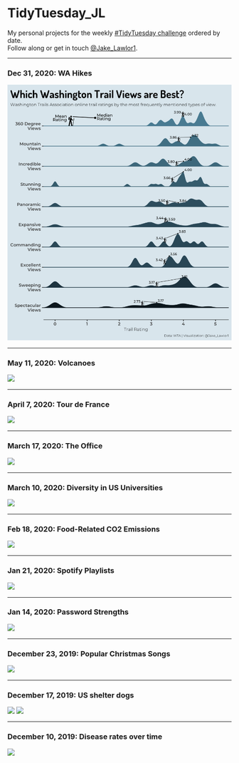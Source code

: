 # TidyTuesday_JL

My personal projects for the weekly [#TidyTuesday challenge](https://github.com/rfordatascience/tidytuesday) ordered by date.   
Follow along or get in touch [@Jake_Lawlor1](http://www.twitter.com/jake_lawlor1).

***
### Dec 31, 2020: WA Hikes
<img src="https://github.com/jakelawlor/TidyTuesday_JL/blob/master/output/Dec.20_WashingtonHikes/hikes4.png"  />

***
### May 11, 2020: Volcanoes
<img src="https://github.com/jakelawlor/TidyTuesday_JL/blob/master/output/May11.20.Volcano/ROFmap3.png"  />

***
### April 7, 2020: Tour de France
<img src="https://github.com/jakelawlor/TidyTuesday_JL/blob/master/output/April7.20.tourdefrance/tdf.png"  />

***
### March 17, 2020: The Office
<img src="https://github.com/jakelawlor/TidyTuesday_JL/blob/master/output/Mar17.20.Office/officeplot2.png"  />


***
### March 10, 2020: Diversity in US Universities
<img src="https://github.com/jakelawlor/TidyTuesday_JL/blob/master/output/Mar10.20.Diversity/diverse.png"  />


***
### Feb 18, 2020: Food-Related CO2 Emissions
<img src="https://github.com/jakelawlor/TidyTuesday_JL/blob/master/output/Feb18.20.CO2Food/food_white.png"  />


***
### Jan 21, 2020: Spotify Playlists
<img src="https://github.com/jakelawlor/TidyTuesday_JL/blob/master/output/Jan21.20.Spotify/PlaylistPlot.png"  />

***
### Jan 14, 2020: Password Strengths
<img src="https://github.com/jakelawlor/TidyTuesday_JL/blob/master/output/Jan14.20.Passwords/pwplot.png"  />


***
### December 23, 2019: Popular Christmas Songs
<img src="https://github.com/jakelawlor/TidyTuesday_JL/blob/master/output/Dec23.19.ChristmasTrees/treeplot.png"  />

***
### December 17, 2019: US shelter dogs
<img src="https://github.com/jakelawlor/TidyTuesday_JL/blob/master/output/Dec17.19.Dogs/breedmap.png"  />
<img src="https://github.com/jakelawlor/TidyTuesday_JL/blob/master/output/Dec17.19.Dogs/exports.png"  />


***
### December 10, 2019: Disease rates over time
<img src="https://github.com/jakelawlor/TidyTuesday_JL/blob/master/output/Dec11.19.Measles/measlesmap.gif"  />


